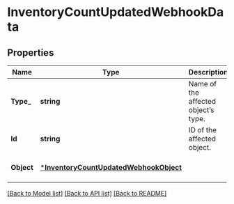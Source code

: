 # InventoryCountUpdatedWebhookData

## Properties

 Name       | Type                                                                             | Description                         | Notes                        
------------|----------------------------------------------------------------------------------|-------------------------------------|------------------------------
 **Type_**  | **string**                                                                       | Name of the affected object’s type. | [optional] [default to null] 
 **Id**     | **string**                                                                       | ID of the affected object.          | [optional] [default to null] 
 **Object** | [***InventoryCountUpdatedWebhookObject**](InventoryCountUpdatedWebhookObject.md) |                                     | [optional] [default to null] 

[[Back to Model list]](../README.md#documentation-for-models) [[Back to API list]](../README.md#documentation-for-api-endpoints) [[Back to README]](../README.md)


